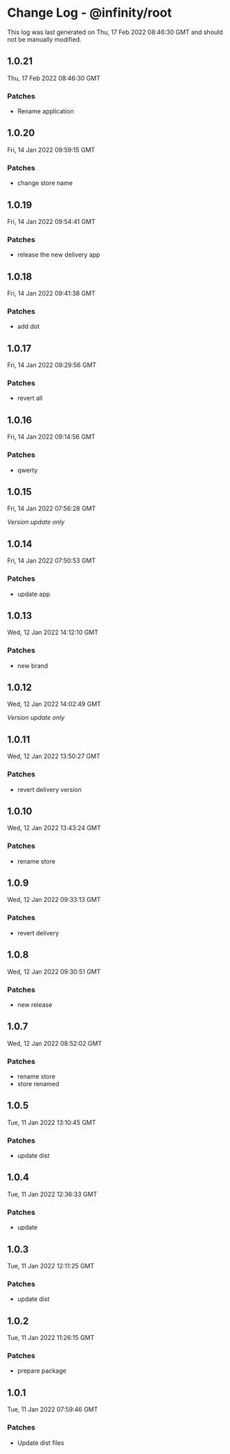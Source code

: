 # Change Log - @infinity/root

This log was last generated on Thu, 17 Feb 2022 08:46:30 GMT and should not be manually modified.

## 1.0.21
Thu, 17 Feb 2022 08:46:30 GMT

### Patches

- Rename application

## 1.0.20
Fri, 14 Jan 2022 09:59:15 GMT

### Patches

- change store name

## 1.0.19
Fri, 14 Jan 2022 09:54:41 GMT

### Patches

- release the new delivery app

## 1.0.18
Fri, 14 Jan 2022 09:41:38 GMT

### Patches

- add dot

## 1.0.17
Fri, 14 Jan 2022 09:29:56 GMT

### Patches

- revert all

## 1.0.16
Fri, 14 Jan 2022 09:14:56 GMT

### Patches

- qwerty

## 1.0.15
Fri, 14 Jan 2022 07:56:28 GMT

_Version update only_

## 1.0.14
Fri, 14 Jan 2022 07:50:53 GMT

### Patches

- update app

## 1.0.13
Wed, 12 Jan 2022 14:12:10 GMT

### Patches

- new brand

## 1.0.12
Wed, 12 Jan 2022 14:02:49 GMT

_Version update only_

## 1.0.11
Wed, 12 Jan 2022 13:50:27 GMT

### Patches

- revert delivery version

## 1.0.10
Wed, 12 Jan 2022 13:43:24 GMT

### Patches

- rename store

## 1.0.9
Wed, 12 Jan 2022 09:33:13 GMT

### Patches

- revert delivery

## 1.0.8
Wed, 12 Jan 2022 09:30:51 GMT

### Patches

- new release

## 1.0.7
Wed, 12 Jan 2022 08:52:02 GMT

### Patches

- rename store
- store renamed

## 1.0.5
Tue, 11 Jan 2022 13:10:45 GMT

### Patches

- update dist

## 1.0.4
Tue, 11 Jan 2022 12:36:33 GMT

### Patches

- update

## 1.0.3
Tue, 11 Jan 2022 12:11:25 GMT

### Patches

- update dist

## 1.0.2
Tue, 11 Jan 2022 11:26:15 GMT

### Patches

- prepare package

## 1.0.1
Tue, 11 Jan 2022 07:59:46 GMT

### Patches

- Update dist files

